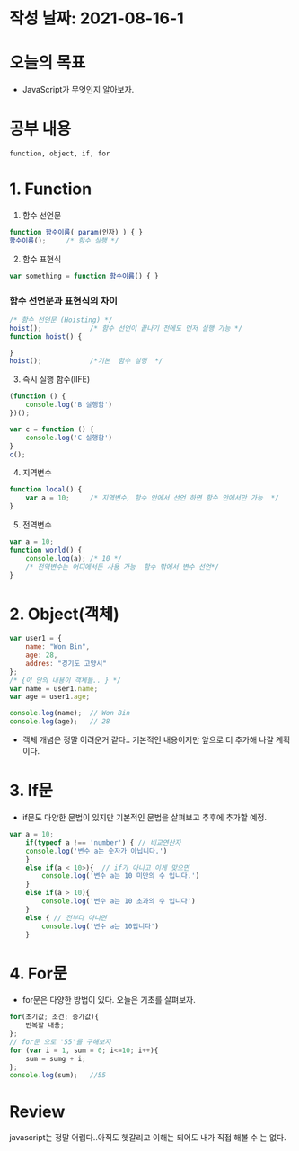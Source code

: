 # 작성 날짜: 2021-08-16-1
# 오늘의 목표
+ JavaScript가 무엇인지 알아보자.
# 공부 내용
	function, object, if, for

# 1. Function
1. 함수 선언문
```javascript
function 함수이름( param(인자) ) { }
함수이름(); 	/* 함수 실행 */
```
2. 함수 표현식
```javascript
var something = function 함수이름() { }
```
### 함수 선언문과 표현식의 차이
```javascript
/* 함수 선언문 (Hoisting) */
hoist();			/* 함수 선언이 끝나기 전에도 먼저 실행 가능 */
function hoist() {

}
hoist(); 			/*기본  함수 실행  */
``` 
3. 즉시 실행 함수(IIFE)
```js
(function () {
	console.log('B 실행함')
})();

var c = function () {
	console.log('C 실행함')
}
c();
```
4. 지역변수
```javascript
function local() {
	var a = 10;		/* 지역변수, 함수 안에서 선언 하면 함수 안에서만 가능  */
}
```
5. 전역변수
```javascript
var a = 10;
function world() {
	console.log(a); /* 10 */
	/* 전역변수는 어디에서든 사용 가능  함수 밖에서 변수 선언*/
}
```
# 2. Object(객체)
```js
var user1 = {
	name: "Won Bin",
	age: 28,
	addres: "경기도 고양시"
};
/* {이 안의 내용이 객체들.. } */
var name = user1.name;
var age = user1.age;

console.log(name);  // Won Bin
console.log(age);   // 28
```
+ 객체 개념은 정말 어려운거 같다.. 기본적인 내용이지만 앞으로 더 추가해 나갈 계획이다.
# 3. If문
+ if문도 다양한 문법이 있지만 기본적인 문법을 살펴보고 추후에 추가할 예정.
```js
var a = 10;
	if(typeof a !== 'number') { // 비교연산자
	console.log('변수 a는 숫자가 아닙니다.')
	}
	else if(a < 10>){  // if가 아니고 이게 맞으면 
		console.log('변수 a는 10 미만의 수 입니다.')
	}
	else if(a > 10){
		console.log('변수 a는 10 초과의 수 입니다')
	}
	else { // 전부다 아니면
		console.log('변수 a는 10입니다')
	}


```

# 4. For문
+ for문은 다양한 방법이 있다. 오늘은 기초를 살펴보자.
```js
for(초기값; 조건; 증가값){
	반복할 내용;
};
// for문 으로 '55'를 구해보자
for (var i = 1, sum = 0; i<=10; i++){
	sum = sumg + i;
};
console.log(sum); 	//55

```
# Review
javascript는 정말 어렵다..아직도 헷갈리고 이해는 되어도 내가 직접 해볼 수 는 없다.<br>


